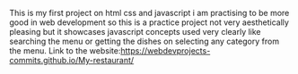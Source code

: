 This is my first project on html css and javascript i am practising to be  more good in web development so this is a practice project not very aesthetically pleasing but it showcases javascript concepts used very clearly like searching the menu or getting the dishes on selecting any category from the menu. 
Link to the website:https://webdevprojects-commits.github.io/My-restaurant/
